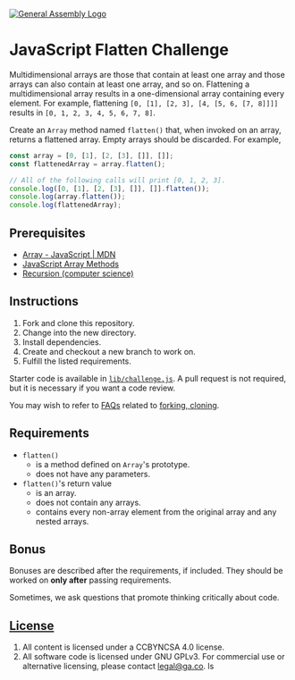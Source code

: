 [![General Assembly Logo](https://camo.githubusercontent.com/1a91b05b8f4d44b5bbfb83abac2b0996d8e26c92/687474703a2f2f692e696d6775722e636f6d2f6b6538555354712e706e67)](https://generalassemb.ly/education/web-development-immersive)

# JavaScript Flatten Challenge

Multidimensional arrays are those that contain at least one array and those
arrays can also contain at least one array, and so on. Flattening a
multidimensional array results in a one-dimensional array containing every
element. For example, flattening `[0, [1], [2, 3], [4, [5, 6, [7, 8]]]]` results
in `[0, 1, 2, 3, 4, 5, 6, 7, 8]`.

Create an `Array` method named `flatten()` that, when invoked on an array,
returns a flattened array. Empty arrays should be discarded. For example,

```javascript
const array = [0, [1], [2, [3], []], []];
const flattenedArray = array.flatten();

// All of the following calls will print [0, 1, 2, 3].
console.log([0, [1], [2, [3], []], []].flatten());
console.log(array.flatten());
console.log(flattenedArray);
```

## Prerequisites

-   [Array - JavaScript | MDN](https://developer.mozilla.org/en-US/docs/Web/JavaScript/Reference/Global_Objects/Array)
-   [JavaScript Array Methods](https://github.com/ga-wdi-boston/js-array-methods)
-   [Recursion (computer science)](https://en.wikipedia.org/wiki/Recursion_%28computer_science%29)

## Instructions

1.  Fork and clone this repository.
1.  Change into the new directory.
1.  Install dependencies.
1.  Create and checkout a new branch to work on.
1.  Fulfill the listed requirements.

Starter code is available in [`lib/challenge.js`](lib/challenge.js). A pull
request is not required, but it is necessary if you want a code review.

You may wish to refer to [FAQs](https://github.com/ga-wdi-boston/meta/wiki/)
related to [forking,
cloning](https://github.com/ga-wdi-boston/meta/wiki/ForkAndClone).

## Requirements

*   `flatten()`
    *   is a method defined on `Array`'s prototype.
    *   does not have any parameters.
*   `flatten()`'s return value
    *   is an array.
    *   does not contain any arrays.
    *   contains every non-array element from the original array and any nested
        arrays.

## Bonus

Bonuses are described after the requirements, if included. They should be worked
on **only after** passing requirements.

Sometimes, we ask questions that promote thinking critically about code.

## [License](LICENSE)

1.  All content is licensed under a CC­BY­NC­SA 4.0 license.
1.  All software code is licensed under GNU GPLv3. For commercial use or
    alternative licensing, please contact legal@ga.co.
ls
